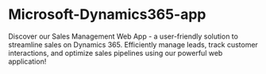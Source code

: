 # Microsoft-Dynamics365-app
Discover our Sales Management Web App - a user-friendly solution to streamline sales on Dynamics 365. Efficiently manage leads, track customer interactions, and optimize sales pipelines using our powerful web application!
